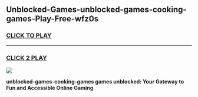 
## Unblocked-Games-unblocked-games-cooking-games-Play-Free-wfz0s
<h3>
<a href="https://premium76.site?title=unblocked-games-cooking-games&ref=19M">CLICK TO PLAY</a></h3>
<hr>

<h3>
<a href="https://premium76.site?title=unblocked-games-cooking-games&ref=19M">CLICK 2 PLAY</a>
  
</h3>

<a href="https://premium76.site?title=unblocked-games-cooking-games&ref=19M"><img src="https://clearcache.store/games.png"></a>


**unblocked-games-cooking-games games unblocked: Your Gateway to Fun and Accessible Online Gaming**

